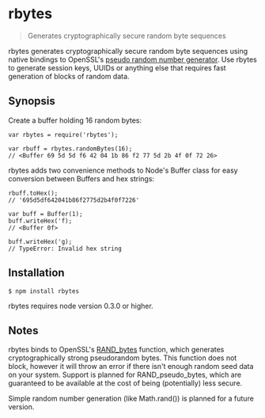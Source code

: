 rbytes
======

> Generates cryptographically secure random byte sequences

rbytes generates cryptographically secure random byte sequences using native bindings to OpenSSL's [pseudo random number generator](http://www.openssl.org/docs/crypto/rand.html). Use rbytes to generate session keys, UUIDs or anything else that requires fast generation of blocks of random data.

Synopsis
--------

Create a buffer holding 16 random bytes:

    var rbytes = require('rbytes');

    var rbuff = rbytes.randomBytes(16);
    // <Buffer 69 5d 5d f6 42 04 1b 86 f2 77 5d 2b 4f 0f 72 26>

rbytes adds two convenience methods to Node's Buffer class for easy conversion between Buffers and hex strings:

    rbuff.toHex();
    // '695d5df642041b86f2775d2b4f0f7226'

    var buff = Buffer(1);
    buff.writeHex('f);
    // <Buffer 0f>

    buff.writeHex('g);
    // TypeError: Invalid hex string

Installation
------------

    $ npm install rbytes

rbytes requires node version 0.3.0 or higher.

Notes
-----

rbytes binds to OpenSSL's [RAND_bytes](http://www.openssl.org/docs/crypto/RAND_bytes.html) function, which generates cryptographically strong pseudorandom bytes. This function does not block, however it will throw an error if there isn't enough random seed data on your system. Support is planned for RAND_pseudo_bytes, which are guaranteed to be available at the cost of being (potentially) less secure.

Simple random number generation (like Math.rand()) is planned for a future version.